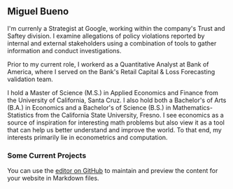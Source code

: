 ## Miguel Bueno

I'm currenly a Strategist at Google, working within the company's Trust and Saftey division. I examine allegations of policy violations reported by internal and external stakeholders using a combination of tools to gather information and conduct investigations.

Prior to my current role, I workerd as a Quantitative Analyst at Bank of America, where I served on the Bank's Retail Capital & Loss Forecasting validation team.

I hold a Master of  Science (M.S.) in Applied Economics and Finance from the University of California, Santa Cruz. I also hold both a Bachelor's of Arts (B.A.) in Economics and a Bachelor's of Science (B.S.) in Mathematics-Statistics from the California State University, Fresno. I see economics as a source of inspiration for interesting math problems but also view it as a tool that can help us better understand and improve the world. To that end, my interests primarily lie in econometrics and computation.

### Some Current Projects

You can use the [editor on GitHub](https://github.com/miguelbueno800/MiguelBueno.github.io/edit/gh-pages/index.md) to maintain and preview the content for your website in Markdown files.
